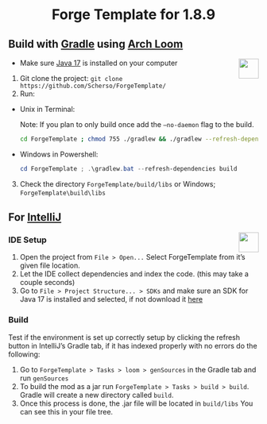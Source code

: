 <h1 align="center">
    Forge Template for 1.8.9
</h1>

## Build with [Gradle][gradle] using [Arch Loom][archloom]

<a href="https://www.gradle.org">
    <img align="right" height="40" 
         src="https://iconape.com/wp-content/files/vf/348927/png/gradle-logo.png">  
</a>

- Make sure [Java 17][jdk] is installed on your computer

1. Git clone the project: `git clone https://github.com/Scherso/ForgeTemplate/`
2. Run:
  - Unix in Terminal:
     
     Note: If you plan to only build once add the `—no-daemon` flag to the build. 
     ```bash
     cd ForgeTemplate ; chmod 755 ./gradlew && ./gradlew --refresh-dependencies build
     ```
  - Windows in Powershell: 
     
     ```powershell
     cd ForgeTemplate ; .\gradlew.bat --refresh-dependencies build 
     ```
     
3. Check the directory `ForgeTemplate/build/libs` or Windows; `ForgeTemplate\build\libs`

## For [IntelliJ][intelliJ]

<a href="https://www.jetbrains.com/idea/">
    <img align="right" height="40" 
         src="https://resources.jetbrains.com/storage/products/company/brand/logos/IntelliJ_IDEA_icon.svg">  
</a>

### IDE Setup

1. Open the project from `File > Open...` Select ForgeTemplate from it’s given file location. 
2. Let the IDE collect dependencies and index the code. (this may take a couple seconds)
3. Go to `File > Project Structure... > SDKs` and make sure an SDK for Java 17 is installed and selected, if not download it [here][jdk]

### Build

Test if the environment is set up correctly setup by clicking the refresh button in IntelliJ’s Gradle tab, if it has indexed properly with no errors do the following:
1. Go to `ForgeTemplate > Tasks > loom > genSources` in the Gradle tab and run `genSources`
2. To build the mod as a jar run `ForgeTemplate > Tasks > build > build`. Gradle will create a new directory called `build`. 
3. Once this process is done, the .jar file will be located in `build/libs` You can see this in your file tree.

[gradle]: https://www.gradle.org
[archloom]: https://github.com/Sk1erLLC/architectury-loom
[intelliJ]: https://www.jetbrains.com/idea/
[jdk]: https://www.azul.com/downloads/?version=java-17-lts&package=jdk
